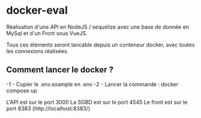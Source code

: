 # docker-eval

Réalisation d'une API en NodeJS / sequelize avec une base de donnée en MySql et d'un Front sous VueJS.

Tous ces éléments seront lancable depuis un conteneur docker, avec toutes les connexions réalisées.

## Comment lancer le docker ?

-1 - Copier le .env.example en .env
-2 - Lancer la commande : docker compose up

L'API est sur le port 3000
La SGBD est sur le port 4545
Le front est sur le port 8383 (http://localhost:8383/)
